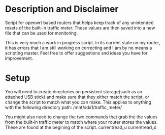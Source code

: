 # Description and Disclaimer
Script for openwrt based routers that helps keep track of any unintended resets of the built-in traffic meter. These values are then saved into a new file that can be used for monitoring.

This is very much a work in progress script. In its current state on my router, it has errors that I am still working on correcting and I am by no means a scripting master. Feel free to offer suggestions and ideas you have for improvement. 

# Setup
You will need to create directories on persistent storage(such as an attached USB stick) and make sure that they either match the script, or change the script to match what you can make. This applies to anything with the following directory path: /mnt/sda1/traffic_meter/

You might also need to change the two commands that grab the the values from the built-in traffic meter to match where your router stores the values. These are found at the begining of the script. 
currentread_u
currentread_d

